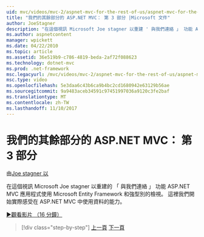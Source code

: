 ```yaml
---
uid: mvc/videos/mvc-2/aspnet-mvc-for-the-rest-of-us/aspnet-mvc-for-the-rest-of-us-part-3
title: "我們的其餘部分的 ASP.NET MVC： 第 3 部分 |Microsoft 文件"
author: JoeStagner
description: "在這個視訊 Microsoft Joe stagner 以重建 ' 與我們連絡 」 功能 ASP.NET MVC 應用程式使用 Microsoft Entity Framework 和強式置入..."
ms.author: aspnetcontent
manager: wpickett
ms.date: 04/22/2010
ms.topic: article
ms.assetid: 36e519b9-c786-4819-beda-2af72f088623
ms.technology: dotnet-mvc
ms.prod: .net-framework
msc.legacyurl: /mvc/videos/mvc-2/aspnet-mvc-for-the-rest-of-us/aspnet-mvc-for-the-rest-of-us-part-3
msc.type: video
ms.openlocfilehash: 5e3daa6c43b6ca9b4bc2cd1680942e63129b56ae
ms.sourcegitcommit: 9a9483aceb34591c97451997036a9120c3fe2baf
ms.translationtype: MT
ms.contentlocale: zh-TW
ms.lasthandoff: 11/10/2017
---
```

<a name="aspnet-mvc-for-the-rest-of-us-part-3"></a>我們的其餘部分的 ASP.NET MVC： 第 3 部分
====================
由[Joe stagner 以](https://github.com/JoeStagner)

在這個視訊 Microsoft Joe stagner 以重建的 「 與我們連絡 」 功能 ASP.NET MVC 應用程式使用 Microsoft Entity Framework 和強型別的檢視。 這裡我們開始實際感受在 ASP.NET MVC 中使用資料的能力。

[&#9654;觀看影片 （16 分鐘）](https://channel9.msdn.com/Blogs/ASP-NET-Site-Videos/aspnet-mvc-for-the-rest-of-us-part-3)

>[!div class="step-by-step"]
[上一頁](aspnet-mvc-for-the-rest-of-us-part-2.md)
[下一頁](aspnet-mvc-for-the-rest-of-us-part-4.md)
